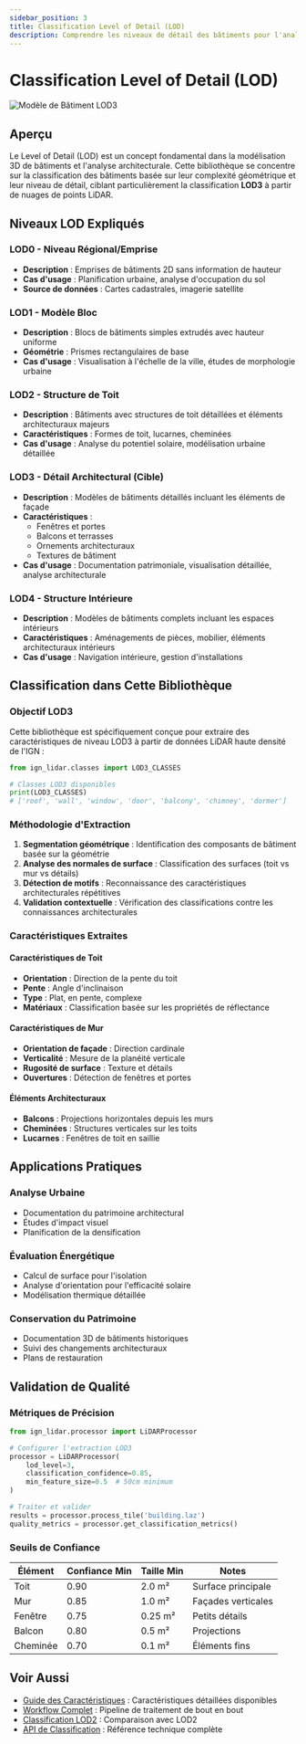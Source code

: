 ```yaml
---
sidebar_position: 3
title: Classification Level of Detail (LOD)
description: Comprendre les niveaux de détail des bâtiments pour l'analyse architecturale
---
```


# Classification Level of Detail (LOD)

![Modèle de Bâtiment LOD3](/img/lod3.png)

## Aperçu

Le Level of Detail (LOD) est un concept fondamental dans la modélisation 3D de bâtiments et l'analyse architecturale. Cette bibliothèque se concentre sur la classification des bâtiments basée sur leur complexité géométrique et leur niveau de détail, ciblant particulièrement la classification **LOD3** à partir de nuages de points LiDAR.

## Niveaux LOD Expliqués

### LOD0 - Niveau Régional/Emprise

- **Description** : Emprises de bâtiments 2D sans information de hauteur
- **Cas d'usage** : Planification urbaine, analyse d'occupation du sol
- **Source de données** : Cartes cadastrales, imagerie satellite

### LOD1 - Modèle Bloc

- **Description** : Blocs de bâtiments simples extrudés avec hauteur uniforme
- **Géométrie** : Prismes rectangulaires de base
- **Cas d'usage** : Visualisation à l'échelle de la ville, études de morphologie urbaine

### LOD2 - Structure de Toit

- **Description** : Bâtiments avec structures de toit détaillées et éléments architecturaux majeurs
- **Caractéristiques** : Formes de toit, lucarnes, cheminées
- **Cas d'usage** : Analyse du potentiel solaire, modélisation urbaine détaillée

### LOD3 - Détail Architectural (Cible)

- **Description** : Modèles de bâtiments détaillés incluant les éléments de façade
- **Caractéristiques** :
  - Fenêtres et portes
  - Balcons et terrasses
  - Ornements architecturaux
  - Textures de bâtiment
- **Cas d'usage** : Documentation patrimoniale, visualisation détaillée, analyse architecturale

### LOD4 - Structure Intérieure

- **Description** : Modèles de bâtiments complets incluant les espaces intérieurs
- **Caractéristiques** : Aménagements de pièces, mobilier, éléments architecturaux intérieurs
- **Cas d'usage** : Navigation intérieure, gestion d'installations

## Classification dans Cette Bibliothèque

### Objectif LOD3

Cette bibliothèque est spécifiquement conçue pour extraire des caractéristiques de niveau LOD3 à partir de données LiDAR haute densité de l'IGN :

```python
from ign_lidar.classes import LOD3_CLASSES

# Classes LOD3 disponibles
print(LOD3_CLASSES)
# ['roof', 'wall', 'window', 'door', 'balcony', 'chimney', 'dormer']
```

### Méthodologie d'Extraction

1. **Segmentation géométrique** : Identification des composants de bâtiment basée sur la géométrie
2. **Analyse des normales de surface** : Classification des surfaces (toit vs mur vs détails)
3. **Détection de motifs** : Reconnaissance des caractéristiques architecturales répétitives
4. **Validation contextuelle** : Vérification des classifications contre les connaissances architecturales

### Caractéristiques Extraites

#### Caractéristiques de Toit

- **Orientation** : Direction de la pente du toit
- **Pente** : Angle d'inclinaison
- **Type** : Plat, en pente, complexe
- **Matériaux** : Classification basée sur les propriétés de réflectance

#### Caractéristiques de Mur

- **Orientation de façade** : Direction cardinale
- **Verticalité** : Mesure de la planéité verticale
- **Rugosité de surface** : Texture et détails
- **Ouvertures** : Détection de fenêtres et portes

#### Éléments Architecturaux

- **Balcons** : Projections horizontales depuis les murs
- **Cheminées** : Structures verticales sur les toits
- **Lucarnes** : Fenêtres de toit en saillie

## Applications Pratiques

### Analyse Urbaine

- Documentation du patrimoine architectural
- Études d'impact visuel
- Planification de la densification

### Évaluation Énergétique

- Calcul de surface pour l'isolation
- Analyse d'orientation pour l'efficacité solaire
- Modélisation thermique détaillée

### Conservation du Patrimoine

- Documentation 3D de bâtiments historiques
- Suivi des changements architecturaux
- Plans de restauration

## Validation de Qualité

### Métriques de Précision

```python
from ign_lidar.processor import LiDARProcessor

# Configurer l'extraction LOD3
processor = LiDARProcessor(
    lod_level=3,
    classification_confidence=0.85,
    min_feature_size=0.5  # 50cm minimum
)

# Traiter et valider
results = processor.process_tile('building.laz')
quality_metrics = processor.get_classification_metrics()
```

### Seuils de Confiance

| Élément  | Confiance Min | Taille Min | Notes              |
| -------- | ------------- | ---------- | ------------------ |
| Toit     | 0.90          | 2.0 m²     | Surface principale |
| Mur      | 0.85          | 1.0 m²     | Façades verticales |
| Fenêtre  | 0.75          | 0.25 m²    | Petits détails     |
| Balcon   | 0.80          | 0.5 m²     | Projections        |
| Cheminée | 0.70          | 0.1 m²     | Éléments fins      |

## Voir Aussi

- [Guide des Caractéristiques](/docs/features/overview) : Caractéristiques détaillées disponibles
- [Workflow Complet](/docs/guides/complete-workflow) : Pipeline de traitement de bout en bout
- [Classification LOD2](/docs/reference/lod2-reference) : Comparaison avec LOD2
- [API de Classification](/docs/api/classification) : Référence technique complète
